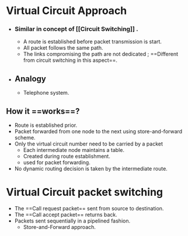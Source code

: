 # Virtual Circuit Approach

- ### Similar in concept of [[Circuit Switching]] .
	- A route is established before packet transmission is start.
	- All packet follows the same path.
	- The links compromising the path are not dedicated ; ==Different from circuit switching in this aspect==.
- ## Analogy 
	- Telephone system. 

## How it ==works==?
- Route is established prior.
- Packet forwarded from one node to the next using store-and-forward scheme.
- Only the virtual circuit number need to be carried by a packet
	- Each intermediate node maintains a table.
	- Created during route establishment.
	- used for packet forwarding.
- No dynamic routing decision is taken by the intermediate route.

# Virtual Circuit packet switching
- The ==Call request packet== sent from source to destination.
- The ==Call accept packet== returns back.
- Packets sent sequentially in a pipelined fashion.
	- Store-and-Forward approach.